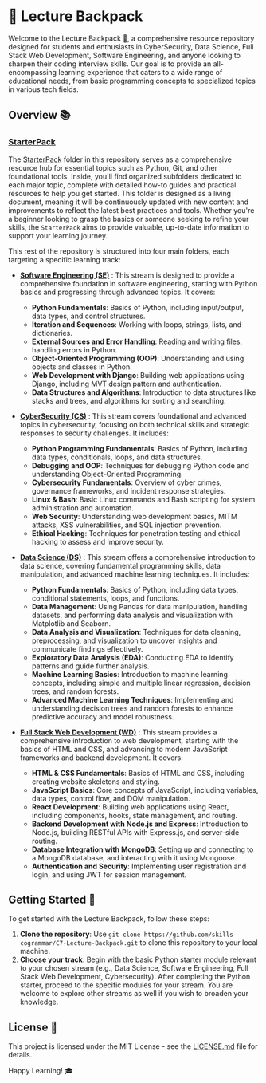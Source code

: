 # 🎒 Lecture Backpack

Welcome to the Lecture Backpack 🚀, a comprehensive resource repository designed for students and enthusiasts in CyberSecurity, Data Science, Full Stack Web Development, Software Engineering, and anyone looking to sharpen their coding interview skills. Our goal is to provide an all-encompassing learning experience that caters to a wide range of educational needs, from basic programming concepts to specialized topics in various tech fields.

## Overview 📚


### [StarterPack](../2024-Commercial-Lecture-Backpack/StarterPack/)

The [StarterPack](../2024-Commercial-Lecture-Backpack/StarterPack/) folder in this repository serves as a comprehensive resource hub for essential topics such as Python, Git, and other foundational tools. Inside, you'll find organized subfolders dedicated to each major topic, complete with detailed how-to guides and practical resources to help you get started. This folder is designed as a living document, meaning it will be continuously updated with new content and improvements to reflect the latest best practices and tools. Whether you're a beginner looking to grasp the basics or someone seeking to refine your skills, the `StarterPack` aims to provide valuable, up-to-date information to support your learning journey.


This rest of the repository is structured into four main folders, each targeting a specific learning track:

- **[Software Engineering (SE)](../2024-Commercial-Lecture-Backpack/Software%20Engineering%20(SE)/)** : This stream is designed to provide a comprehensive foundation in software engineering, starting with Python basics and progressing through advanced topics. It covers:

  - **Python Fundamentals**: Basics of Python, including input/output, data types, and control structures.
  - **Iteration and Sequences**: Working with loops, strings, lists, and dictionaries.
  - **External Sources and Error Handling**: Reading and writing files, handling errors in Python.
  - **Object-Oriented Programming (OOP)**: Understanding and using objects and classes in Python.
  - **Web Development with Django**: Building web applications using Django, including MVT design pattern and authentication.
  - **Data Structures and Algorithms**: Introduction to data structures like stacks and trees, and algorithms for sorting and searching.

- **[CyberSecurity (CS)](../2024-Commercial-Lecture-Backpack/CyberSecurity%20(CS)/)** : This stream covers foundational and advanced topics in cybersecurity, focusing on both technical skills and strategic responses to security challenges. It includes:

  - **Python Programming Fundamentals**: Basics of Python, including data types, conditionals, loops, and data structures.
  - **Debugging and OOP**: Techniques for debugging Python code and understanding Object-Oriented Programming.
  - **Cybersecurity Fundamentals**: Overview of cyber crimes, governance frameworks, and incident response strategies.
  - **Linux & Bash**: Basic Linux commands and Bash scripting for system administration and automation.
  - **Web Security**: Understanding web development basics, MITM attacks, XSS vulnerabilities, and SQL injection prevention.
  - **Ethical Hacking**: Techniques for penetration testing and ethical hacking to assess and improve security.

- **[Data Science (DS)](../2024-Commercial-Lecture-Backpack/Data%20Science%20(DS)/)** : This stream offers a comprehensive introduction to data science, covering fundamental programming skills, data manipulation, and advanced machine learning techniques. It includes:

  - **Python Fundamentals**: Basics of Python, including data types, conditional statements, loops, and functions.
  - **Data Management**: Using Pandas for data manipulation, handling datasets, and performing data analysis and visualization with Matplotlib and Seaborn.
  - **Data Analysis and Visualization**: Techniques for data cleaning, preprocessing, and visualization to uncover insights and communicate findings effectively.
  - **Exploratory Data Analysis (EDA)**: Conducting EDA to identify patterns and guide further analysis.
  - **Machine Learning Basics**: Introduction to machine learning concepts, including simple and multiple linear regression, decision trees, and random forests.
  - **Advanced Machine Learning Techniques**: Implementing and understanding decision trees and random forests to enhance predictive accuracy and model robustness.


- **[Full Stack Web Development (WD)](../2024-Commercial-Lecture-Backpack/Full%20Stack%20Web%20Development%20(WD)/)** : This stream provides a comprehensive introduction to web development, starting with the basics of HTML and CSS, and advancing to modern JavaScript frameworks and backend development. It covers:

  - **HTML & CSS Fundamentals**: Basics of HTML and CSS, including creating website skeletons and styling.
  - **JavaScript Basics**: Core concepts of JavaScript, including variables, data types, control flow, and DOM manipulation.
  - **React Development**: Building web applications using React, including components, hooks, state management, and routing.
  - **Backend Development with Node.js and Express**: Introduction to Node.js, building RESTful APIs with Express.js, and server-side routing.
  - **Database Integration with MongoDB**: Setting up and connecting to a MongoDB database, and interacting with it using Mongoose.
  - **Authentication and Security**: Implementing user registration and login, and using JWT for session management.

## Getting Started 🚦

To get started with the Lecture Backpack, follow these steps:

1. **Clone the repository**: Use `git clone https://github.com/skills-cogrammar/C7-Lecture-Backpack.git` to clone this repository to your local machine.
2. **Choose your track**: Begin with the basic Python starter module relevant to your chosen stream (e.g., Data Science, Software Engineering, Full Stack Web Development, Cybersecurity). After completing the Python starter, proceed to the specific modules for your stream. You are welcome to explore other streams as well if you wish to broaden your knowledge.

## License 📄

This project is licensed under the MIT License - see the [LICENSE.md](LICENSE) file for details.

Happy Learning! 🎓
